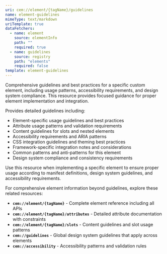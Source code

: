 ```yaml
---
uri: cem://element/{tagName}/guidelines
name: element-guidelines
mimeType: text/markdown
uriTemplate: true
dataFetchers:
  - name: element
    source: elementInfo
    path: ""
    required: true
  - name: guidelines
    source: registry
    path: "elements"
    required: false
template: element-guidelines
---
```


Comprehensive guidelines and best practices for a specific custom element, including usage patterns, accessibility requirements, and design system compliance. This resource provides focused guidance for proper element implementation and integration.

Provides detailed guidelines including:
- Element-specific usage guidelines and best practices
- Attribute usage patterns and validation requirements
- Content guidelines for slots and nested elements
- Accessibility requirements and ARIA patterns
- CSS integration guidelines and theming best practices
- Framework-specific integration notes and considerations
- Common patterns and anti-patterns for this element
- Design system compliance and consistency requirements

Use this resource when implementing a specific element to ensure proper usage according to manifest definitions, design system guidelines, and accessibility requirements.

For comprehensive element information beyond guidelines, explore these related resources:

- **`cem://element/{tagName}`** - Complete element reference including all APIs
- **`cem://element/{tagName}/attributes`** - Detailed attribute documentation with constraints
- **`cem://element/{tagName}/slots`** - Content guidelines and slot usage patterns
- **`cem://guidelines`** - Global design system guidelines that apply across elements
- **`cem://accessibility`** - Accessibility patterns and validation rules